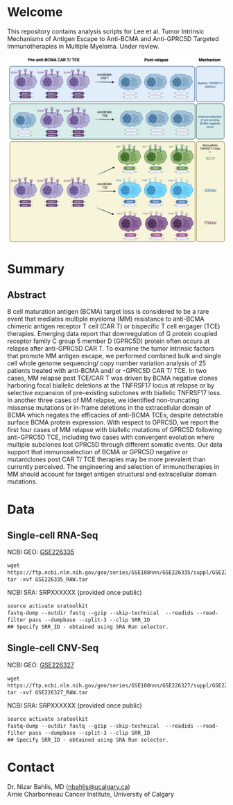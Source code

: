 # Welcome
This repository contains analysis scripts for Lee et al. Tumor Intrinsic Mechanisms of Antigen Escape to Anti-BCMA and Anti-GPRC5D Targeted Immunotherapies in Multiple Myeloma. Under review.

![](images/Myeloma_Immunotherapy_Antigen_Escape_Graphical_Abstract.png)

# Summary

## Abstract
B cell maturation antigen (BCMA) target loss is considered to be a rare event that mediates multiple myeloma (MM) resistance to anti-BCMA chimeric antigen receptor T cell (CAR T) or bispecific T cell engager (TCE) therapies. Emerging data report that downregulation of G protein coupled receptor family C group 5 member D (GPRC5D) protein often occurs at relapse after anti-GPRC5D CAR T. To examine the tumor intrinsic factors that promote MM antigen escape, we performed combined bulk and single cell whole genome sequencing/ copy number variation analysis of 25 patients treated with anti-BCMA and/ or -GPRC5D CAR T/ TCE. In two cases, MM relapse post TCE/CAR T was driven by BCMA negative clones harboring focal biallelic deletions at the TNFRSF17 locus at relapse or by selective expansion of pre-existing subclones with biallelic TNFRSF17 loss. In another three cases of MM relapse, we identified non-truncating missense mutations or in-frame deletions in the extracellular domain of BCMA which negates the efficacies of anti-BCMA TCEs, despite detectable surface BCMA protein expression. With respect to GPRC5D, we report the first four cases of MM relapse with biallelic mutations of GPRC5D following anti-GPRC5D TCE, including two cases with convergent evolution where multiple subclones lost GPRC5D through different somatic events. Our data support that immunoselection of BCMA or GPRC5D negative or mutantclones post CAR T/ TCE therapies may be more prevalent than currently perceived. The engineering and selection of immunotherapies in MM should account for target antigen structural and extracellular domain mutations.

# Data

## Single-cell RNA-Seq
NCBI GEO: [GSE226335](https://www.ncbi.nlm.nih.gov/geo/query/acc.cgi?acc=GSE226335) <br/>
```
wget https://ftp.ncbi.nlm.nih.gov/geo/series/GSE108nnn/GSE226335/suppl/GSE226335_RAW.tar
tar -xvf GSE226335_RAW.tar
```
NCBI SRA: SRPXXXXXX (provided once public) <br/>
```
source activate sratoolkit
fastq-dump --outdir fastq --gzip --skip-technical  --readids --read-filter pass --dumpbase --split-3 --clip SRR_ID
## Specify SRR_ID - obtained using SRA Run selector.
```

## Single-cell CNV-Seq
NCBI GEO: [GSE226327](https://www.ncbi.nlm.nih.gov/geo/query/acc.cgi?acc=GSE226327) <br/>
```
wget https://ftp.ncbi.nlm.nih.gov/geo/series/GSE108nnn/GSE226327/suppl/GSE226327_RAW.tar
tar -xvf GSE226327_RAW.tar
```
NCBI SRA: SRPXXXXXX (provided once public) <br/>
```
source activate sratoolkit
fastq-dump --outdir fastq --gzip --skip-technical  --readids --read-filter pass --dumpbase --split-3 --clip SRR_ID
## Specify SRR_ID - obtained using SRA Run selector.
```

# Contact
Dr. Nizar Bahlis, MD (nbahlis@ucalgary.ca) <br/>
Arnie Charbonneau Cancer Institute, University of Calgary
